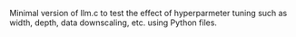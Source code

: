 Minimal version of llm.c to test the effect of hyperparmeter tuning such as width, depth, data downscaling, etc. using Python files.
